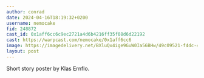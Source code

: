 ```yaml
---
author: conrad
date: 2024-04-16T18:19:32+0200
username: nemocake
fid: 248872
cast_id: 0x1aff6cc6c9ec2721a4d6b4216ff35f08d6d22192
cast: https://warpcast.com/nemocake/0x1aff6cc6
image: https://imagedelivery.net/BXluQx4ige9GuW0Ia56BHw/49c09521-f4dc-485b-8fa4-fa666992e900/original
layout: post
---
```

Short story poster by Klas Ernflo.  

<img src='https://imagedelivery.net/BXluQx4ige9GuW0Ia56BHw/49c09521-f4dc-485b-8fa4-fa666992e900/original' alt='' referrerpolicy='no-referrer'/>